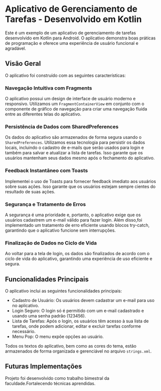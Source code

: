 
# Aplicativo de Gerenciamento de Tarefas - Desenvolvido em Kotlin

Este é um exemplo de um aplicativo de gerenciamento de tarefas desenvolvido em Kotlin para Android. O aplicativo demonstra boas práticas de programação e oferece uma experiência de usuário funcional e agradável.

## Visão Geral

O aplicativo foi construído com as seguintes características:

### Navegação Intuitiva com Fragments

O aplicativo possui um design de interface de usuário moderno e responsivo. Utilizamos um `FragmentContainerView` em conjunto com o componente de gráfico de navegação para criar uma navegação fluida entre as diferentes telas do aplicativo.

### Persistência de Dados com SharedPreferences

Os dados do aplicativo são armazenados de forma segura usando o `SharedPreferences`. Utilizamos essa tecnologia para persistir os dados locais, incluindo o cadastro de e-mails que serão usados para login e também para salvar e atualizar a lista de tarefas. Isso garante que os usuários mantenham seus dados mesmo após o fechamento do aplicativo.

### Feedback Instantâneo com Toasts

Implementei o uso de Toasts para fornecer feedback imediato aos usuários sobre suas ações. Isso garante que os usuários estejam sempre cientes do resultado de suas ações.

### Segurança e Tratamento de Erros

A segurança é uma prioridade e, portanto, o aplicativo exige que os usuários cadastrem um e-mail válido para fazer login. Além disso,foi implementado um tratamento de erro eficiente usando blocos try-catch, garantindo que o aplicativo funcione sem interrupções.

### Finalização de Dados no Ciclo de Vida

Ao voltar para a tela de login, os dados são finalizados de acordo com o ciclo de vida do aplicativo, garantindo uma experiência de uso eficiente e segura.

## Funcionalidades Principais

O aplicativo inclui as seguintes funcionalidades principais:

- Cadastro de Usuário: Os usuários devem cadastrar um e-mail para uso no aplicativo.
- Login Seguro: O login só é permitido com um e-mail cadastrado e usando uma senha padrão (123456).
- Lista de Tarefas: Após o login, os usuários têm acesso à sua lista de tarefas, onde podem adicionar, editar e excluir tarefas conforme necessário.
- Menu Pop: O menu expõe opções ao usuário.

Todos os textos do aplicativo, bem como as cores do tema, estão armazenados de forma organizada e gerenciável no arquivo `strings.xml`.

## Futuras Implementações


Projeto foi desenvolvido como trabalho bimestral da faculdade.Fortalecendo técnicas aprendidas.


